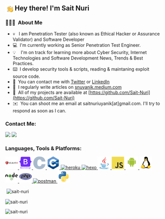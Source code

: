 <h2>Hey there! <img alt="Night Coding" src="./images/Hand%20Wave.gif" width='30' align="left"/> I'm Sait Nuri</h2>

### 👨🏻‍💻 &nbsp;About Me

- 💀  &nbsp;&nbsp;I am Penetration Tester (also known as Ethical Hacker or Assurance Validator) and Software Developer
- 💻 &nbsp;I'm currently working as Senior Penetration Test Engineer.
- 💡 &nbsp;&nbsp; I'm on track for learning more about Cyber Security, Internet Technologies and Software Development News, Trends & Best Practices.
- ⌨️ &nbsp;I develop security tools & scripts, reading & maintaning exploit source code. 
- 💬 &nbsp;You can contact me with [Twitter](https://twitter.com/snuyanik) or [LinkedIn](https://www.linkedin.com/in/snuyanik)
- 📝 &nbsp;I regularly write articles on [snuyanik.medium.com](snuyanik.medium.com)
- 💾 &nbsp;All of my projects are available at [https://github.com/Sait-Nuri](https://github.com/Sait-Nuri)
- ✉️ &nbsp;You can shoot me an email at saitnuriuyanik\[at\]gmail.com. I'll try to respond as soon as I can.

<h3 align="left">Contact Me:</h3>

<p align="left">
<a href="https://twitter.com/snuyanik" target="blank"><img src="https://img.shields.io/twitter/follow/snuyanik?logo=twitter"/></a>
<a href="https://linkedin.com/in/snuyanik"><img src="https://img.shields.io/badge/-snuyanik-blue?style=flat&logo=Linkedin&logoColor=white"/></a>
</p>

<h3 align="left">Languages, Tools & Platforms:</h3>
<p align="left"> <a href="https://angular.io" target="_blank"> <img src="https://raw.githubusercontent.com/devicons/devicon/master/icons/angularjs/angularjs-original-wordmark.svg" alt="angularjs" width="40" height="40"/> </a> <a href="https://getbootstrap.com" target="_blank"> <img src="https://raw.githubusercontent.com/devicons/devicon/master/icons/bootstrap/bootstrap-plain-wordmark.svg" alt="bootstrap" width="40" height="40"/> </a> <a href="https://www.cprogramming.com/" target="_blank"> <img src="https://raw.githubusercontent.com/devicons/devicon/master/icons/c/c-original.svg" alt="c" width="40" height="40"/> </a> <a href="https://www.w3schools.com/cpp/" target="_blank"> <img src="https://raw.githubusercontent.com/devicons/devicon/master/icons/cplusplus/cplusplus-original.svg" alt="cplusplus" width="40" height="40"/> </a> <a href="https://heroku.com" target="_blank"> <img src="https://www.vectorlogo.zone/logos/heroku/heroku-icon.svg" alt="heroku" width="40" height="40"/> </a> <a href="hexo.io/" target="_blank"> <img src="https://www.vectorlogo.zone/logos/hexoio/hexoio-icon.svg" alt="hexo" width="40" height="40"/> </a> <a href="https://www.java.com" target="_blank"> <img src="https://raw.githubusercontent.com/devicons/devicon/master/icons/java/java-original.svg" alt="java" width="40" height="40"/> </a> <a href="https://developer.mozilla.org/en-US/docs/Web/JavaScript" target="_blank"> <img src="https://raw.githubusercontent.com/devicons/devicon/master/icons/javascript/javascript-original.svg" alt="javascript" width="40" height="40"/> </a> <a href="https://developer.android.com" target="_blank"> <img src="https://raw.githubusercontent.com/devicons/devicon/master/icons/android/android-original-wordmark.svg" alt="android" width="40" height="40"/> </a> <a href="https://www.linux.org/" target="_blank"> <img src="https://raw.githubusercontent.com/devicons/devicon/master/icons/linux/linux-original.svg" alt="linux" width="40" height="40"/> </a> <a href="https://nodejs.org" target="_blank"> <img src="https://raw.githubusercontent.com/devicons/devicon/master/icons/nodejs/nodejs-original-wordmark.svg" alt="nodejs" width="40" height="40"/> </a> <a href="https://www.php.net" target="_blank"> <img src="https://raw.githubusercontent.com/devicons/devicon/master/icons/php/php-original.svg" alt="php" width="40" height="40"/> </a> <a href="https://postman.com" target="_blank"> <img src="https://www.vectorlogo.zone/logos/getpostman/getpostman-icon.svg" alt="postman" width="40" height="40"/> </a> <a href="https://www.python.org" target="_blank"> <img src="https://raw.githubusercontent.com/devicons/devicon/master/icons/python/python-original.svg" alt="python" width="40" height="40"/> </a> </p>

<p>&nbsp;<img align="center" src="https://github-readme-stats.vercel.app/api?username=sait-nuri&show_icons=true&locale=en" alt="sait-nuri" /></p>

<p><img align="center" src="https://github-readme-streak-stats.herokuapp.com/?user=sait-nuri&" alt="sait-nuri" /></p>

<p align="left"> <img src="https://komarev.com/ghpvc/?username=sait-nuri&label=Profile%20views&color=0e75b6&style=flat" alt="sait-nuri" /> </p>
